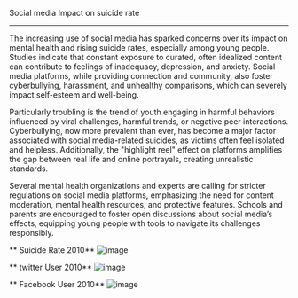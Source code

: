 Social media Impact on suicide rate
____________________________________________________________

The increasing use of social media has sparked concerns over its impact on mental health and rising suicide rates, especially among young people. Studies indicate that constant exposure to curated, often idealized content can contribute to feelings of inadequacy, depression, and anxiety. Social media platforms, while providing connection and community, also foster cyberbullying, harassment, and unhealthy comparisons, which can severely impact self-esteem and well-being.

Particularly troubling is the trend of youth engaging in harmful behaviors influenced by viral challenges, harmful trends, or negative peer interactions. Cyberbullying, now more prevalent than ever, has become a major factor associated with social media-related suicides, as victims often feel isolated and helpless. Additionally, the "highlight reel" effect on platforms amplifies the gap between real life and online portrayals, creating unrealistic standards.

Several mental health organizations and experts are calling for stricter regulations on social media platforms, emphasizing the need for content moderation, mental health resources, and protective features. Schools and parents are encouraged to foster open discussions about social media’s effects, equipping young people with tools to navigate its challenges responsibly.


** Suicide Rate 2010**
![image](https://github.com/user-attachments/assets/55a7fc22-7e29-4c36-b01a-53712b0cad10)

** twitter User 2010**
![image](https://github.com/user-attachments/assets/6fc3b075-9296-4641-8bbd-6cb56af5840c)


** Facebook User 2010**
![image](https://github.com/user-attachments/assets/48193099-c6f8-4ac5-8e32-67fbb8301d72)




